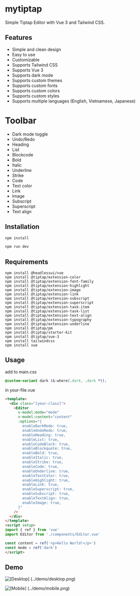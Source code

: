 # mytiptap

Simple Tiptap Editor with Vue 3 and Tailwind CSS.

## Features

- Simple and clean design
- Easy to use
- Customizable
- Supports Tailwind CSS
- Supports Vue 3
- Supports dark mode
- Supports custom themes
- Supports custom fonts
- Supports custom colors
- Supports custom styles
- Supports multiple languages (English, Vietnamese, Japanese)

# Toolbar

- Dark mode toggle
- Undo/Redo
- Heading
- List
- Blockcode
- Bold
- Italic
- Underline
- Strike
- Code
- Text color
- Link
- Image
- Subscript
- Superscript
- Text align

## Installation

```bash
npm install 
```

```bash
npm run dev
```

## Requirements

```
npm install @headlessui/vue
npm install @tiptap/extension-color
npm install @tiptap/extension-font-family
npm install @tiptap/extension-highlight
npm install @tiptap/extension-image
npm install @tiptap/extension-link
npm install @tiptap/extension-subscript
npm install @tiptap/extension-superscript
npm install @tiptap/extension-task-item
npm install @tiptap/extension-task-list
npm install @tiptap/extension-text-align
npm install @tiptap/extension-typography
npm install @tiptap/extension-underline
npm install @tiptap/pm
npm install @tiptap/starter-kit
npm install @tiptap/vue-3
npm install tailwindcss
npm install vue
```

## Usage

add to main.css
```css
@custom-variant dark (&:where(.dark, .dark *));
```

in your-file.vue
```html
<template>
  <div class="[your-class]">
    <Editor 
      v-model:mode="mode" 
      v-model:content="content" 
      :options="{
        enableDarkMode: true,
        enableUndoRedo: true,
        enableHeading: true,
        enableList: true,
        enableCodeBlock: true,
        enableBlockquote: true,
        enableBold: true,
        enableItalic: true,
        enableStrike: true,
        enableCode: true,
        enableUnderline: true,
        enableTextColor: true,
        enableHighlight: true,
        enableLink: true,
        enableSuperscript: true,
        enableSubscript: true,
        enableTextAlign: true,
        enableImage: true,
      }"
    />
  </div>
</template>
<script setup>
import { ref } from 'vue'
import Editor from './components/Editor.vue'

const content = ref('<p>Hello World!</p>')
const mode = ref('dark')
</script>
```

## Demo

![\[Desktop\] (../demo/desktop.png)](https://github.com/thuyydt/mytiptap/blob/main/demo/desktop.png?raw=true)

![\[Mobile\] (../demo/mobile.png)](https://github.com/thuyydt/mytiptap/blob/main/demo/mobile.png?raw=true)
